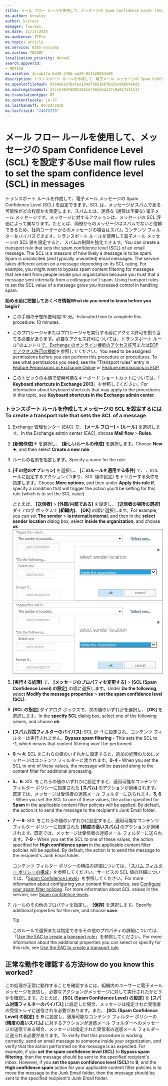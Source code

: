 ```yaml
---
title: メール フロー ルールを使用して、メッセージの Spam Confidence Level (SCL) を設定する
ms.author: krowley
author: kccross
manager: laurawi
ms.date: 11/17/2014
ms.audience: ITPro
ms.topic: article
ms.service: O365-seccomp
ms.custom: TN2DMC
localization_priority: Normal
search.appverid:
- MET150
ms.assetid: 4ccab17a-6d49-4786-aa28-92fb28893e99
description: トランスポート ルールを作成して、電子メール メッセージの Spam Confidence Level (SCL) を設定できます。SCL は、メッセージがスパムである可能性がどの程度かを測定します。スパムとは、迷惑な (通常は不要な) 電子メール メッセージです。メッセージに対するアクションは、メッセージの SCL 評価によって異なります。たとえば、同僚からのメッセージはスパムでないと信頼できるため、社内ユーザーからのメッセージの場合はスパム コンテンツ フィルターをバイパスできます。トランスポート ルールを使用して電子メール メッセージの SCL 値を設定すると、スパムの制御を強化できます。
ms.openlocfilehash: 97b9a62e76efea134af5bb1bb7bd25a98bb466d2
ms.sourcegitcommit: 17c7e18d7d00135b1af40cbea117c9a817a41117
ms.translationtype: MT
ms.contentlocale: ja-JP
ms.lasthandoff: 09/24/2018
ms.locfileid: "24972279"
---
```

# <a name="use-mail-flow-rules-to-set-the-spam-confidence-level-scl-in-messages"></a><span data-ttu-id="f6949-108">メール フロー ルールを使用して、メッセージの Spam Confidence Level (SCL) を設定する</span><span class="sxs-lookup"><span data-stu-id="f6949-108">Use mail flow rules to set the spam confidence level (SCL) in messages</span></span>

<span data-ttu-id="f6949-p102">トランスポート ルールを作成して、電子メール メッセージの Spam Confidence Level (SCL) を設定できます。SCL は、メッセージがスパムである可能性がどの程度かを測定します。スパムとは、迷惑な (通常は不要な) 電子メール メッセージです。メッセージに対するアクションは、メッセージの SCL 評価によって異なります。たとえば、同僚からのメッセージはスパムでないと信頼できるため、社内ユーザーからのメッセージの場合はスパム コンテンツ フィルターをバイパスできます。トランスポート ルールを使用して電子メール メッセージの SCL 値を設定すると、スパムの制御を強化できます。</span><span class="sxs-lookup"><span data-stu-id="f6949-p102">You can create a transport rule that sets the spam confidence level (SCL) of an email message. The SCL is a measure of how likely a message is to be spam. Spam is unsolicited (and typically unwanted) email messages. The service takes different action on a message depending on its SCL rating. For example, you might want to bypass spam content filtering for messages that are sent from people inside your organization because you trust that a message sent internally from a colleague isn't spam. Using transport rules to set the SCL value of a message gives you increased control in handling spam.</span></span> 
  
 <span data-ttu-id="f6949-115">**始める前に把握しておくべき情報**</span><span class="sxs-lookup"><span data-stu-id="f6949-115">**What do you need to know before you begin?**</span></span>
  
- <span data-ttu-id="f6949-116">この手順の予想所要時間:10 分。</span><span class="sxs-lookup"><span data-stu-id="f6949-116">Estimated time to complete this procedure: 10 minutes.</span></span>
    
- <span data-ttu-id="f6949-p103">このプロシージャまたはプロシージャを実行する前にアクセス許可を割り当てる必要があります。必要なアクセス許可については、トランスポート ルール"のエントリ[で、Exchange のオンライン機能のアクセス許可](http://technet.microsoft.com/library/15073ce1-0917-403b-8839-02a2ebc96e16.aspx)または[EOP でアクセス許可の機能](eop/feature-permissions-in-eop.md)を参照してください。</span><span class="sxs-lookup"><span data-stu-id="f6949-p103">You need to be assigned permissions before you can perform this procedure or procedures. To see what permissions you need, see the "Transport rules" entry in [Feature Permissions in Exchange Online](http://technet.microsoft.com/library/15073ce1-0917-403b-8839-02a2ebc96e16.aspx) or [Feature permissions in EOP](eop/feature-permissions-in-eop.md).</span></span> 
    
- <span data-ttu-id="f6949-119">このトピックの手順で使用可能なキーボード ショートカットについては、「 **Keyboard shortcuts in Exchange 2013**」を参照してください。</span><span class="sxs-lookup"><span data-stu-id="f6949-119">For information about keyboard shortcuts that may apply to the procedures in this topic, see **Keyboard shortcuts in the Exchange admin center**.</span></span>
    
### <a name="to-create-a-transport-rule-that-sets-the-scl-of-a-message"></a><span data-ttu-id="f6949-120">トランスポート ルールを作成してメッセージの SCL を設定するには</span><span class="sxs-lookup"><span data-stu-id="f6949-120">To create a transport rule that sets the SCL of a message</span></span>

1. <span data-ttu-id="f6949-121">Exchange 管理センター (EAC) で、 **[メール フロー]** \> **[ルール]** を選択します。</span><span class="sxs-lookup"><span data-stu-id="f6949-121">In the Exchange admin center (EAC), choose **Mail flow** \> **Rules**.</span></span>
    
2. <span data-ttu-id="f6949-122">**[新規作成]**![[追加] アイコン](media/ITPro-EAC-AddIcon.gif) を選択し、 **[新しいルールの作成]** を選択します。</span><span class="sxs-lookup"><span data-stu-id="f6949-122">Choose **New**![Add Icon](media/ITPro-EAC-AddIcon.gif), and then select **Create a new rule**.</span></span>
    
3. <span data-ttu-id="f6949-123">ルールの名前を指定します。</span><span class="sxs-lookup"><span data-stu-id="f6949-123">Specify a name for the rule.</span></span>
    
4. <span data-ttu-id="f6949-124">**[その他のオプション]** を選択し、 **[このルールを適用する条件]** で、このルールに設定するアクション (つまり、SCL 値の設定) をトリガーする条件を指定します。</span><span class="sxs-lookup"><span data-stu-id="f6949-124">Choose **More options**, and then under **Apply this rule if**, specify a condition that will trigger the action you'll be setting for this rule (which is to set the SCL value).</span></span>
    
    <span data-ttu-id="f6949-125">たとえば、 **[送信者]** \> **[外部/内部である]** を設定し、 **[送信者の場所の選択]** ダイアログ ボックスで **[組織内]**、 **[OK]** の順に選択します。</span><span class="sxs-lookup"><span data-stu-id="f6949-125">For example, you can set **The sender** \> **is internal/external**, and then in the **select sender location** dialog box, select **Inside the organization**, and choose **ok**.</span></span><br/>
    <span data-ttu-id="f6949-126">![送信者の場所の選択](media/EOP-ETR-SetSCL-1.jpg)</span><span class="sxs-lookup"><span data-stu-id="f6949-126">![Select sender location](media/EOP-ETR-SetSCL-1.jpg)</span></span>
  
5. <span data-ttu-id="f6949-127">**[実行する処理]** で、 **[メッセージのプロパティを変更する]** \> **[SCL (Spam Confidence Level) の設定]** の順に選択します。</span><span class="sxs-lookup"><span data-stu-id="f6949-127">Under **Do the following**, select **Modify the message properties** \> **set the spam confidence level (SCL)**.</span></span>
  
6. <span data-ttu-id="f6949-128">**[SCL の指定]** ダイアログ ボックスで、次の値のいずれかを選択し、 **[OK]** を選択します。</span><span class="sxs-lookup"><span data-stu-id="f6949-128">In the **specify SCL** dialog box, select one of the following values, and choose **ok**:</span></span>
    
  - <span data-ttu-id="f6949-129">**[スパム対策フィルターのバイパス]**: SCL が -1 に設定され、コンテンツ フィルターは実行されません。</span><span class="sxs-lookup"><span data-stu-id="f6949-129">**Bypass spam filtering** - This sets the SCL to -1, which means that content filtering won't be performed.</span></span> 
    
  - <span data-ttu-id="f6949-130">**0 ～ 4**: SCL をこれらの値のいずれかに設定すると、追加の処理のためにメッセージはコンテンツ フィルターに渡されます。</span><span class="sxs-lookup"><span data-stu-id="f6949-130">**0-4** - When you set the SCL to one of these values, the message will be passed along to the content filter for additional processing.</span></span> 
    
  - <span data-ttu-id="f6949-p104">**5、6**: SCL をこれらの値のいずれかに設定すると、適用可能なコンテンツ フィルター ポリシーに指定された **[スパム]** のアクションが適用されます。既定では、メッセージは受信者の迷惑メール フォルダーに送られます。</span><span class="sxs-lookup"><span data-stu-id="f6949-p104">**5, 6** - When you set the SCL to one of these values, the action specified for **Spam** in the applicable content filter policies will be applied. By default, the action is to send the message to the recipient's Junk Email folder.</span></span> 
    
  - <span data-ttu-id="f6949-p105">**7 ～ 9**: SCL をこれらの値のいずれかに設定すると、適用可能なコンテンツ フィルター ポリシーに指定された **[精度の高いスパム]** のアクションが適用されます。既定では、メッセージは受信者の迷惑メール フォルダーに送られます。</span><span class="sxs-lookup"><span data-stu-id="f6949-p105">**7-9** - When you set the SCL to one of these values, the action specified for **High confidence spam** in the applicable content filter policies will be applied. By default, the action is to send the message to the recipient's Junk Email folder.</span></span> 
    
    <span data-ttu-id="f6949-p106">コンテンツ フィルター ポリシーの構成の詳細については、「[スパム フィルター ポリシーの構成](configure-your-spam-filter-policies.md)」を参照してください。サービスの SCL 値の詳細については、「[Spam Confidence Level](spam-confidence-levels.md)」を参照してください。</span><span class="sxs-lookup"><span data-stu-id="f6949-p106">For more information about configuring your content filter policies, see [Configure your spam filter policies](configure-your-spam-filter-policies.md). For more information about SCL values in the service, see [Spam confidence levels](spam-confidence-levels.md).</span></span>
    
7. <span data-ttu-id="f6949-137">ルールのその他のプロパティを指定し、 **[保存]** を選択します。</span><span class="sxs-lookup"><span data-stu-id="f6949-137">Specify additional properties for the rule, and choose **save**.</span></span>
    
    > [!TIP]
    > <span data-ttu-id="f6949-138">このルールで選択または指定できるその他のプロパティの詳細については、「[Use the EAC to create a transport rule](http://technet.microsoft.com/library/e7a81372-b6d7-4d1f-bc9e-a845a7facac2.aspx#CreateEAC)」を参照してください。</span><span class="sxs-lookup"><span data-stu-id="f6949-138">For more information about the additional properties you can select or specify for this rule, see [Use the EAC to create a transport rule](http://technet.microsoft.com/library/e7a81372-b6d7-4d1f-bc9e-a845a7facac2.aspx#CreateEAC).</span></span> 
  
## <a name="how-do-you-know-this-worked"></a><span data-ttu-id="f6949-139">正常な動作を確認する方法</span><span class="sxs-lookup"><span data-stu-id="f6949-139">How do you know this worked?</span></span>

<span data-ttu-id="f6949-p107">この処理が正常に動作することを確認するには、組織内のユーザーに電子メール メッセージを送信し、必要なアクションがメッセージに対して実行されたかどうかを確認します。たとえば、 **[SCL (Spam Confidence Level) の設定]** を **[スパム対策フィルターのバイパス]** に設定した場合、メッセージは指定された受信者の受信トレイに送信される必要があります。また、 **[SCL (Spam Confidence Level) の設定]** を **9** に設定し、適用可能なコンテンツ フィルター ポリシーの **[精度の高いスパム]** に対するアクションが迷惑メール フォルダーへのメッセージの送信である場合、メッセージは指定された受信者の迷惑メール フォルダーに送られる必要があります。</span><span class="sxs-lookup"><span data-stu-id="f6949-p107">To verify that this procedure is working correctly, send an email message to someone inside your organization, and verify that the action performed on the message is as expected. For example, if you **set the spam confidence level (SCL)** to **Bypass spam filtering**, then the message should be sent to the specified recipient's inbox. However, if you **set the spam confidence level (SCL)** to **9**, and the **High confidence spam** action for your applicable content filter policies is to move the message to the Junk Email folder, then the message should be sent to the specified recipient's Junk Email folder.</span></span> 
  


